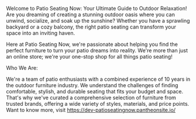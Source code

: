 Welcome to Patio Seating Now: Your Ultimate Guide to Outdoor Relaxation!
Are you dreaming of creating a stunning outdoor oasis where you can unwind, socialize, and soak up the sunshine? Whether you have a sprawling backyard or a cozy balcony, the right patio seating can transform your space into an inviting haven.

Here at Patio Seating Now, we're passionate about helping you find the perfect furniture to turn your patio dreams into reality. We're more than just an online store; we're your one-stop shop for all things patio seating!

Who We Are:

We're a team of patio enthusiasts with a combined experience of 10 years in the outdoor furniture industry. We understand the challenges of finding comfortable, stylish, and durable seating that fits your budget and space. That's why we've curated a comprehensive selection of furniture from trusted brands, offering a wide variety of styles, materials, and price points. Want to know more, visit https://dev-patioseatingnow.pantheonsite.io/
